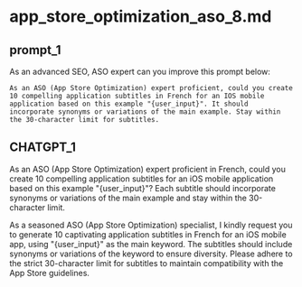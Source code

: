 
# app_store_optimization_aso_8.md

## prompt_1
As an advanced SEO, ASO expert can you improve this prompt below: 

```text
As an ASO (App Store Optimization) expert proficient, could you create 10 compelling application subtitles in French for an IOS mobile application based on this example "{user_input}". It should incorporate synonyms or variations of the main example. Stay within the 30-character limit for subtitles.
```


## CHATGPT_1
As an ASO (App Store Optimization) expert proficient in French, could you create 10 compelling application subtitles for an iOS mobile application based on this example "{user_input}"? Each subtitle should incorporate synonyms or variations of the main example and stay within the 30-character limit.

As a seasoned ASO (App Store Optimization) specialist, I kindly request you to generate 10 captivating application subtitles in French for an iOS mobile app, using "{user_input}" as the main keyword. The subtitles should include synonyms or variations of the keyword to ensure diversity. Please adhere to the strict 30-character limit for subtitles to maintain compatibility with the App Store guidelines.

